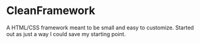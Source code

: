 CleanFramework
==============

A HTML/CSS framework meant to be small and easy to customize. Started out as just a way I could save my starting point.